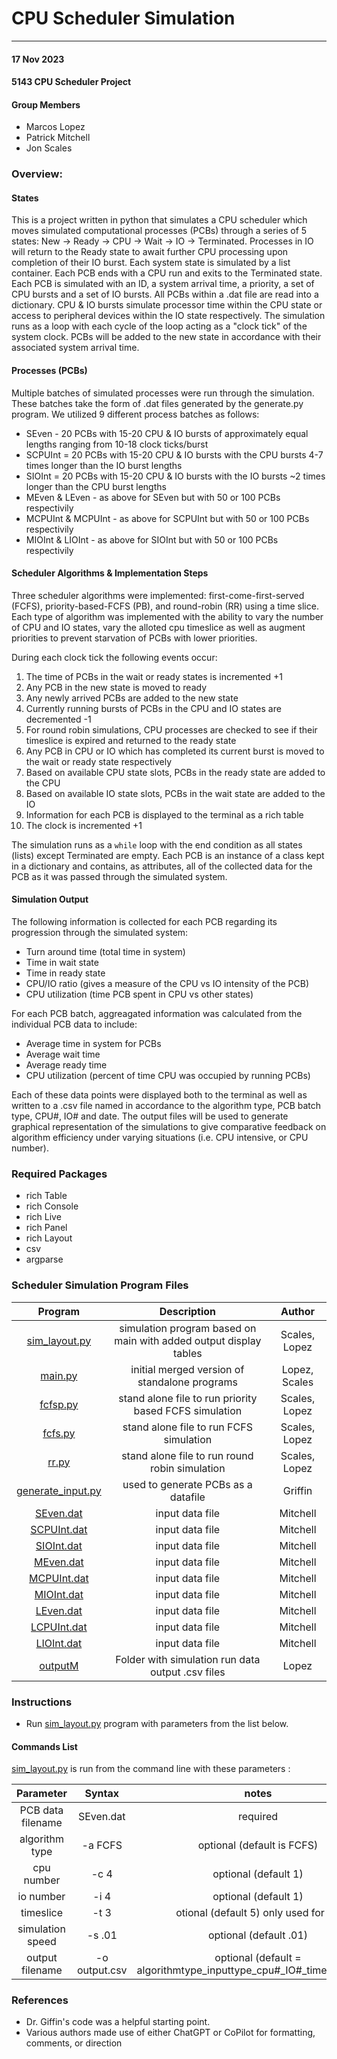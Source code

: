 # CPU Scheduler Simulation
---

#### 17 Nov 2023
#### 5143 CPU Scheduler Project 

#### Group Members
 
- Marcos Lopez
- Patrick Mitchell
- Jon Scales

### Overview:
#### States
This is a project written in python that simulates a CPU scheduler which moves simulated computational processes (PCBs) through a series of 5 states: New -> Ready -> CPU -> Wait -> IO -> Terminated.  Processes in IO will return to the Ready state to await further CPU processing upon completion of their IO burst. Each system state is simulated by a list container. Each PCB ends with a CPU run and exits to the Terminated state.  Each PCB is simulated with an ID, a system arrival time, a priority, a set of CPU bursts and a set of IO bursts. All PCBs within a .dat file are read into a dictionary. CPU & IO bursts simulate processor time within the CPU state or access to peripheral devices within the IO state respectively. The simulation runs as a loop with each cycle of the loop acting as a "clock tick" of the system clock. PCBs will be added to the new state in accordance with their associated system arrival time.  

#### Processes (PCBs)
Multiple batches of simulated processes were run through the simulation.  These batches take the form of .dat files generated by the generate.py program.  We utilized 9 different process batches as follows: 

 - SEven - 20 PCBs with 15-20 CPU & IO bursts of approximately equal lengths ranging from 10-18 clock ticks/burst
 - SCPUInt = 20 PCBs with 15-20 CPU & IO bursts with the CPU bursts 4-7 times longer than the IO burst lengths 
 - SIOInt = 20 PCBs with 15-20 CPU & IO bursts with the IO bursts ~2 times longer than the CPU burst lengths 
 - MEven & LEven - as above for SEven but with 50 or 100 PCBs respectivily
 - MCPUInt & MCPUInt - as above for SCPUInt but with 50 or 100 PCBs respectivily
 - MIOInt & LIOInt - as above for SIOInt but with 50 or 100 PCBs respectivily

#### Scheduler Algorithms & Implementation Steps
Three scheduler algorithms were implemented:  first-come-first-served (FCFS), priority-based-FCFS (PB), and round-robin (RR) using a time slice. Each type of algorithm was implemented with the ability to vary the number of CPU and IO states, vary the alloted cpu timeslice as well as augment priorities to prevent starvation of PCBs with lower priorities. 

During each clock tick the following events occur:
1. The time of PCBs in the wait or ready states is incremented +1
2. Any PCB in the new state is moved to ready
3. Any newly arrived PCBs are added to the new state
4. Currently running bursts of PCBs in the CPU and IO states are decremented -1
5. For round robin simulations, CPU processes are checked to see if their timeslice is expired and returned to the ready state
6. Any PCB in CPU or IO which has completed its current burst is moved to the wait or ready state respectively
7. Based on available CPU state slots, PCBs in the ready state are added to the CPU 
8. Based on available IO state slots, PCBs in the wait state are added to the IO 
9. Information for each PCB is displayed to the terminal as a rich table
10. The clock is incremented +1

The simulation runs as a `while` loop with the end condition as all states (lists) except Terminated are empty. Each PCB is an instance of a class kept in a dictionary and contains, as attributes, all of the collected data for the PCB as it was passed through the simulated system. 

#### Simulation Output
The following information is collected for each PCB regarding its progression through the simulated system:

  - Turn around time (total time in system)
  - Time in wait state
  - Time in ready state
  - CPU/IO ratio (gives a measure of the CPU vs IO intensity of the PCB)
  - CPU utilization (time PCB spent in CPU vs other states)

For each PCB batch, aggreagated information was calculated from the individual PCB data to include:

  - Average time in system for PCBs
  - Average wait time
  - Average ready time
  - CPU utilization (percent of time CPU was occupied by running PCBs)

Each of these data points were displayed both to the terminal as well as written to a .csv file named in accordance to the algorithm type, PCB batch type, CPU#, IO# and date.  The output files will be used to generate graphical representation of the simulations to give comparative feedback on algorithm efficiency under varying situations (i.e. CPU intensive, or CPU number).

### Required Packages
- rich Table
- rich Console
- rich Live
- rich Panel
- rich Layout
- csv
- argparse

### Scheduler Simulation Program Files ###
|                  Program                   |            Description             |        Author         |
| :----------------------------------------: | :--------------------------------: | :-------------------: |
|[sim_layout.py](https://github.com/jonscales/5143-opsys-102/blob/main/Assignments/P03/sim_layout.py) |simulation program based on main with added output display tables|  Scales, Lopez  |
|[main.py]() | initial merged version of standalone programs | Lopez, Scales|
|[fcfsp.py](https://github.com/jonscales/5143-opsys-102/blob/main/Assignments/P03/fcfsp.py)|stand alone file to run priority based FCFS simulation | Scales, Lopez|
|[fcfs.py](https://github.com/jonscales/5143-opsys-102/blob/main/Assignments/P03/fcfs.py)| stand alone file to run FCFS simulation | Scales, Lopez |
| [rr.py](https://github.com/jonscales/5143-opsys-102/blob/main/Assignments/P03/rr.py)    |     stand alone file to run round robin simulation     | Scales, Lopez |
| [generate_input.py](https://github.com/jonscales/5143-opsys-102/blob/main/Assignments/P03/generate_input.py)   | used to generate PCBs as a datafile |    Griffin  |
|[SEven.dat](https://github.com/jonscales/5143-opsys-102/blob/main/Assignments/P03/SEven.dat)|  input data file |  Mitchell|
|[SCPUInt.dat](https://github.com/jonscales/5143-opsys-102/blob/main/Assignments/P03/SCPUInt.dat)| input data file  |  Mitchell|
|[SIOInt.dat](https://github.com/jonscales/5143-opsys-102/blob/main/Assignments/P03/SIOInt.dat)| input data file  |  Mitchell|
|[MEven.dat](https://github.com/jonscales/5143-opsys-102/blob/main/Assignments/P03/MEven.dat)| input data file  |  Mitchell|
|[MCPUInt.dat](https://github.com/jonscales/5143-opsys-102/blob/main/Assignments/P03/MCPUInt.dat)|  input data file |  Mitchell|
|[MIOInt.dat](https://github.com/jonscales/5143-opsys-102/blob/main/Assignments/P03/MIOInt.dat)|input data file   |  Mitchell|
|[LEven.dat](https://github.com/jonscales/5143-opsys-102/blob/main/Assignments/P03/LEven.dat)|  input data file |  Mitchell|
|[LCPUInt.dat](https://github.com/jonscales/5143-opsys-102/blob/main/Assignments/P03/LCPUInt.dat)|  input data file |  Mitchell|
|[LIOInt.dat](https://github.com/jonscales/5143-opsys-102/blob/main/Assignments/P03/LIOInt.dat)| input data file  |  Mitchell|
|[outputM](https://github.com/jonscales/5143-opsys-102/tree/main/Assignments/P03/outputM)|Folder with simulation run data output .csv files|Lopez |

### Instructions

- Run [sim_layout.py](https://github.com/jonscales/5143-opsys-102/blob/main/Assignments/P03/sim_layout.py) program with parameters from the list below. 
                                     
#### Commands List 
[sim_layout.py](https://github.com/jonscales/5143-opsys-102/blob/main/Assignments/P03/sim_layout.py) is run from the command line with these parameters : 

| Parameter |       Syntax       |       notes       |
| :-----: | :----------------------: | :---------------: |
|   PCB data filename   |   SEven.dat     |  required |
|  algorithm type  |    -a FCFS   |optional (default is FCFS)|
|   cpu number   |    -c 4     |optional (default 1)|
|   io number   |     -i 4     |optional (default 1)|
|  timeslice  |      -t 3      |   otional (default 5) only used for RR                |
|   simulation speed    |    -s .01   |         optional (default .01)          |
|   output filename    |       -o output.csv    |     optional (default = algorithmtype_inputtype_cpu#_IO#_timestamp.csv)              |


### References
- Dr. Giffin's code was a helpful starting point.
- Various authors made use of either ChatGPT or CoPilot for formatting, comments, or direction

